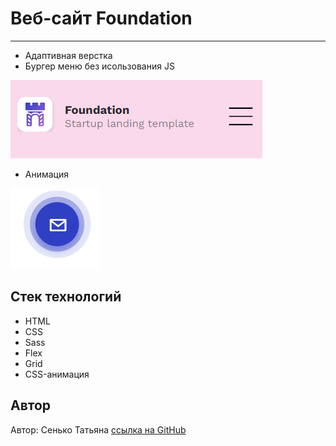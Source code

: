 # Веб-сайт Foundation
---

- Адаптивная верстка
- Бургер меню без исользования JS

![Burger_menu](/Readme_img/Burger_menu.PNG)
- Анимация

![Animation](/Readme_img/Animation.PNG)

## Стек технологий

- HTML
- CSS
- Sass
- Flex
- Grid
- CSS-анимация


## Автор

Автор: Сенько Татьяна
[ссылка на GitHub](https://github.com/TatsianaSENKO)
